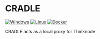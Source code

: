 # CRADLE

[![Windows](https://github.com/mghro/cradle/actions/workflows/msvc.yml/badge.svg)](https://github.com/mghro/cradle/actions/workflows/msvc.yml)
[![Linux](https://github.com/mghro/cradle/actions/workflows/gcc.yml/badge.svg)](https://github.com/mghro/cradle/actions/workflows/gcc.yml)
[![Docker](https://github.com/mghro/cradle/actions/workflows/docker.yml/badge.svg)](https://github.com/mghro/cradle/actions/workflows/docker.yml)

CRADLE acts as a local proxy for Thinknode
